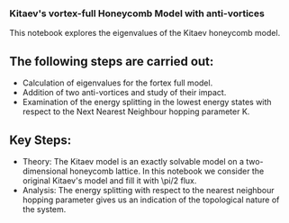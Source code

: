 ### Kitaev's vortex-full Honeycomb Model with anti-vortices

This notebook explores the eigenvalues of the Kitaev honeycomb model. 

## The following steps are carried out:
- Calculation of eigenvalues for the fortex full model.
- Addition of two anti-vortices and study of their impact.
- Examination of the energy splitting in the lowest energy states with respect to the Next Nearest Neighbour hopping parameter K.
  
## Key Steps:

- Theory: The Kitaev model is an exactly solvable model on a two-dimensional honeycomb lattice. In this notebook we consider the original Kitaev's model and fill it with \pi/2 flux.
- Analysis: The energy splitting with respect to the nearest neighbour hopping parameter gives us an indication of the topological nature of the system.
